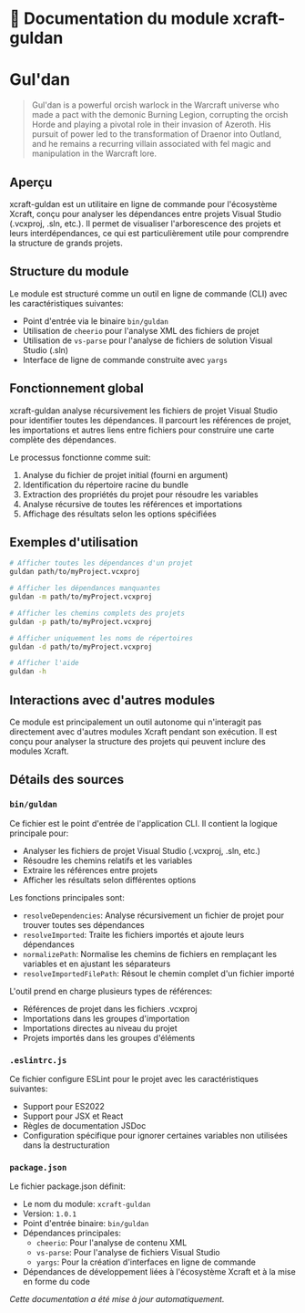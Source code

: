 # 📘 Documentation du module xcraft-guldan

# Gul'dan

> Gul'dan is a powerful orcish warlock in the Warcraft universe
> who made a pact with the demonic Burning Legion, corrupting the
> orcish Horde and playing a pivotal role in their invasion of
> Azeroth. His pursuit of power led to the transformation of Draenor
> into Outland, and he remains a recurring villain associated
> with fel magic and manipulation in the Warcraft lore.

## Aperçu

xcraft-guldan est un utilitaire en ligne de commande pour l'écosystème Xcraft, conçu pour analyser les dépendances entre projets Visual Studio (.vcxproj, .sln, etc.). Il permet de visualiser l'arborescence des projets et leurs interdépendances, ce qui est particulièrement utile pour comprendre la structure de grands projets.

## Structure du module

Le module est structuré comme un outil en ligne de commande (CLI) avec les caractéristiques suivantes:

- Point d'entrée via le binaire `bin/guldan`
- Utilisation de `cheerio` pour l'analyse XML des fichiers de projet
- Utilisation de `vs-parse` pour l'analyse de fichiers de solution Visual Studio (.sln)
- Interface de ligne de commande construite avec `yargs`

## Fonctionnement global

xcraft-guldan analyse récursivement les fichiers de projet Visual Studio pour identifier toutes les dépendances. Il parcourt les références de projet, les importations et autres liens entre fichiers pour construire une carte complète des dépendances.

Le processus fonctionne comme suit:

1. Analyse du fichier de projet initial (fourni en argument)
2. Identification du répertoire racine du bundle
3. Extraction des propriétés du projet pour résoudre les variables
4. Analyse récursive de toutes les références et importations
5. Affichage des résultats selon les options spécifiées

## Exemples d'utilisation

```bash
# Afficher toutes les dépendances d'un projet
guldan path/to/myProject.vcxproj

# Afficher les dépendances manquantes
guldan -m path/to/myProject.vcxproj

# Afficher les chemins complets des projets
guldan -p path/to/myProject.vcxproj

# Afficher uniquement les noms de répertoires
guldan -d path/to/myProject.vcxproj

# Afficher l'aide
guldan -h
```

## Interactions avec d'autres modules

Ce module est principalement un outil autonome qui n'interagit pas directement avec d'autres modules Xcraft pendant son exécution. Il est conçu pour analyser la structure des projets qui peuvent inclure des modules Xcraft.

## Détails des sources

### `bin/guldan`

Ce fichier est le point d'entrée de l'application CLI. Il contient la logique principale pour:

- Analyser les fichiers de projet Visual Studio (.vcxproj, .sln, etc.)
- Résoudre les chemins relatifs et les variables
- Extraire les références entre projets
- Afficher les résultats selon différentes options

Les fonctions principales sont:

- `resolveDependencies`: Analyse récursivement un fichier de projet pour trouver toutes ses dépendances
- `resolveImported`: Traite les fichiers importés et ajoute leurs dépendances
- `normalizePath`: Normalise les chemins de fichiers en remplaçant les variables et en ajustant les séparateurs
- `resolveImportedFilePath`: Résout le chemin complet d'un fichier importé

L'outil prend en charge plusieurs types de références:

- Références de projet dans les fichiers .vcxproj
- Importations dans les groupes d'importation
- Importations directes au niveau du projet
- Projets importés dans les groupes d'éléments

### `.eslintrc.js`

Ce fichier configure ESLint pour le projet avec les caractéristiques suivantes:

- Support pour ES2022
- Support pour JSX et React
- Règles de documentation JSDoc
- Configuration spécifique pour ignorer certaines variables non utilisées dans la destructuration

### `package.json`

Le fichier package.json définit:

- Le nom du module: `xcraft-guldan`
- Version: `1.0.1`
- Point d'entrée binaire: `bin/guldan`
- Dépendances principales:
  - `cheerio`: Pour l'analyse de contenu XML
  - `vs-parse`: Pour l'analyse de fichiers Visual Studio
  - `yargs`: Pour la création d'interfaces en ligne de commande
- Dépendances de développement liées à l'écosystème Xcraft et à la mise en forme du code

_Cette documentation a été mise à jour automatiquement._
